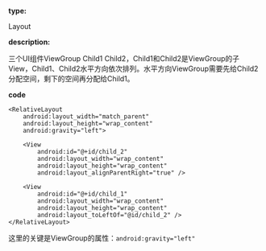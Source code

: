 **type:**   

Layout  

**description:**

三个UI组件ViewGroup Child1 Child2，Child1和Child2是ViewGroup的子View，Child1、Child2水平方向依次排列。水平方向ViewGroup需要先给Child2分配空间，剩下的空间再分配给Child1。

**code**

```
<RelativeLayout
    android:layout_width="match_parent"
    android:layout_height="wrap_content"
    android:gravity="left">

    <View
        android:id="@+id/child_2"
        android:layout_width="wrap_content"
        android:layout_height="wrap_content"
        android:layout_alignParentRight="true" />

    <View
        android:id="@+id/child_1"
        android:layout_width="wrap_content"
        android:layout_height="wrap_content"
        android:layout_toLeftOf="@id/child_2" />
</RelativeLayout>
```

这里的关键是ViewGroup的属性：`android:gravity="left"`




